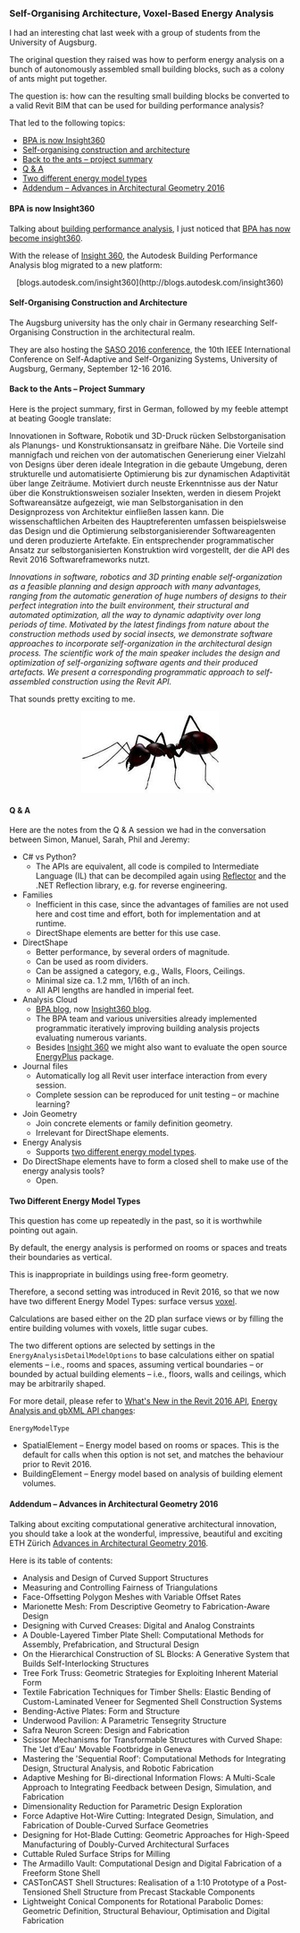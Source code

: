 <head>
<title>The Building Coder</title>
<meta http-equiv="Content-Type" content="text/html; charset=utf-8"/>
<link rel="stylesheet" type="text/css" href="3dwc.css"/>
<script src="https://cdn.rawgit.com/google/code-prettify/master/loader/run_prettify.js?autoload=true" defer="defer"></script>
</head>

<!---

- uni augsburg q&a
  /a/special/uni_augsburg/email01.txt
  /a/special/uni_augsburg/2016-07-05_notes_jeremy_phil_simon_manuel_sarah.pdf
  
Self-Organising Architecture, Voxel-Based Energy Analysis #revitapi #3dwebcoder @AutodeskRevit @AutodeskForge #ForgeDevCon

I had an interesting chat last week with a group of students from the University of Augsburg on how to perform energy analysis on a bunch of autonomously assembled small building blocks, such as a colony of ants might put together. How can the resulting small building blocks be converted to a valid Revit BIM that can be used for building performance analysis? 
&ndash; BPA is now Insight360
&ndash; Self-organising construction and architecture
&ndash; Back to the ants &ndash; project summary
&ndash; Q &amp; A
&ndash; Two different energy model types...

-->

### Self-Organising Architecture, Voxel-Based Energy Analysis

I had an interesting chat last week with a group of students from the University of Augsburg.

The original question they raised was how to perform energy analysis on a bunch of autonomously assembled small building blocks, such as a colony of ants might put together.

The question is: how can the resulting small building blocks be converted to a valid Revit BIM that can be used for building performance analysis?

That led to the following topics:

- [BPA is now Insight360](#2)
- [Self-organising construction and architecture](#3)
- [Back to the ants &ndash; project summary](#4)
- [Q &amp; A](#5)
- [Two different energy model types](#6)
- [Addendum &ndash; Advances in Architectural Geometry 2016](#7)


#### <a name="2"></a>BPA is now Insight360

Talking about [building performance analysis](http://autodesk.typepad.com/bpa),
I just noticed that [BPA has now become insight360](http://autodesk.typepad.com/bpa/2015/11/weve-moved-.html).

With the release of [Insight 360](https://insight360.autodesk.com),
the Autodesk Building Performance Analysis blog migrated to a new platform:

<center>
[blogs.autodesk.com/insight360](http://blogs.autodesk.com/insight360)
<br/>
</center>


#### <a name="3"></a>Self-Organising Construction and Architecture

The Augsburg university has the only chair in Germany researching Self-Organising Construction in the architectural realm.

They are also hosting the [SASO 2016 conference](https://saso2016.informatik.uni-augsburg.de),
the 10th IEEE International Conference on Self-Adaptive and Self-Organizing Systems, University of Augsburg, Germany, September 12-16 2016.


#### <a name="4"></a>Back to the Ants &ndash; Project Summary

Here is the project summary, first in German, followed by my feeble attempt at beating Google translate:

Innovationen in Software, Robotik und 3D-Druck rücken Selbstorganisation als Planungs- und Konstruktionsansatz in greifbare Nähe. Die Vorteile sind mannigfach und reichen von der automatischen Generierung einer Vielzahl von Designs über deren ideale Integration in die gebaute Umgebung, deren strukturelle und automatisierte Optimierung bis zur dynamischen Adaptivität über lange Zeiträume. Motiviert durch neuste Erkenntnisse aus der Natur über die Konstruktionsweisen sozialer Insekten, werden in diesem Projekt Softwareansätze aufgezeigt, wie man Selbstorganisation in den Designprozess von Architektur einfließen lassen kann. Die wissenschaftlichen Arbeiten des Hauptreferenten umfassen beispielsweise das Design und die Optimierung selbstorganisierender Softwareagenten und deren produzierte Artefakte. Ein entsprechender programmatischer Ansatz zur selbstorganisierten Konstruktion wird vorgestellt, der die API des Revit 2016 Softwareframeworks nutzt.

<!-- 
Innovations in software, robotics and 3D printing ruecken self-organization as a planning and design approach in tangible proximity. The advantages are manifold, ranging from the automatic generation liking by their perfect integration in the built environment, whose structural and automated optimization to dynamic adaptivity for long periods. Motivated by the latest findings from nature about the construction methods of social insects, Softwareansaetze be shown how to make self-organization incorporated in the design process of architecture in this project. The scientific work of the keynote speakers include, for example, the design and optimization of self-organizing software agents and their produced artifacts. A corresponding programmatic approach to self-assembled structure is presented, which uses the API of Revit 2016 software frameworks.
-->

*Innovations in software, robotics and 3D printing enable self-organization as a feasible planning and design approach with many advantages, ranging from the automatic generation of huge numbers of designs to their perfect integration into the built environment, their structural and automated optimization, all the way to dynamic adaptivity over long periods of time. Motivated by the latest findings from nature about the construction methods used by social insects, we demonstrate software approaches to incorporate self-organization in the architectural design process. The scientific work of the main speaker includes the design and optimization of self-organizing software agents and their produced artefacts. We present a corresponding programmatic approach to self-assembled construction using the Revit API.*

That sounds pretty exciting to me.

<center>
<img src="img/ant.jpg" alt="Ant" width="246">
</center>


#### <a name="5"></a>Q &amp; A

Here are the notes from the Q &amp; A session we had in the conversation between Simon, Manuel, Sarah, Phil and Jeremy:

- C# vs Python?
    - The APIs are equivalent, all code is compiled to Intermediate Language (IL) that can be decompiled again using  [Reflector](http://www.red-gate.com/products/dotnet-development/reflector) and the .NET Reflection library, e.g. for reverse engineering.
- Families
    - Inefficient in this case, since the advantages of families are not used here and cost time and effort, both for implementation and at runtime.
    - DirectShape elements are better for this use case.
- DirectShape
    - Better performance, by several orders of magnitude.
    - Can be used as room dividers.
    - Can be assigned a category, e.g., Walls, Floors, Ceilings.
    - Minimal size ca. 1.2 mm, 1/16th of an inch.
    - All API lengths are handled in imperial feet.
- Analysis Cloud
    - [BPA blog](http://autodesk.typepad.com/bpa), now [Insight360 blog](http://blogs.autodesk.com/insight360).
    - The BPA team and various universities already implemented programmatic iteratively improving building analysis projects evaluating numerous variants.
    - Besides [Insight 360](https://insight360.autodesk.com) we might also want to evaluate the open source [EnergyPlus](https://energyplus.net) package.
- Journal files
    - Automatically log all Revit user interface interaction from every session.
    - Complete session can be reproduced for unit testing &ndash; or machine learning?
- Join Geometry
    - Join concrete elements or family definition geometry.
    - Irrelevant for DirectShape elements.
- Energy Analysis
    - Supports [two different energy model types](#5).
- Do DirectShape elements have to form a closed shell to make use of the energy analysis tools?
    - Open.


#### <a name="6"></a>Two Different Energy Model Types

This question has come up repeatedly in the past, so it is worthwhile pointing out again.

By default, the energy analysis is performed on rooms or spaces and treats their boundaries as vertical.

This is inappropriate in buildings using free-form geometry.

Therefore, a second setting was introduced in Revit 2016, so that we now have two different Energy Model Types: surface versus [voxel](https://en.wikipedia.org/wiki/Voxel).

Calculations are based either on the 2D plan surface views or by filling the entire building volumes with voxels, little sugar cubes.

The two different options are selected by settings in the `EnergyAnalysisDetailModelOptions` to base calculations either on spatial elements &ndash; i.e., rooms and spaces, assuming vertical boundaries &ndash; or bounded by actual building elements &ndash; i.e., floors, walls and ceilings, which may be arbitrarily shaped.

For more detail, please refer
to [What's New in the Revit 2016 API](http://thebuildingcoder.typepad.com/blog/2015/04/whats-new-in-the-revit-2016-api.html),
[Energy Analysis and gbXML API changes](http://thebuildingcoder.typepad.com/blog/2015/04/whats-new-in-the-revit-2016-api.html#4.06):

`EnergyModelType`

- SpatialElement &ndash; Energy model based on rooms or spaces. This is the default for calls when this option is not set, and matches the behaviour prior to Revit 2016.
- BuildingElement &ndash; Energy model based on analysis of building element volumes.


#### <a name="7"></a>Addendum &ndash; Advances in Architectural Geometry 2016

Talking about exciting computational generative architectural innovation, you should take a look at the wonderful, impressive, beautiful and exciting ETH Zürich [Advances in Architectural Geometry 2016](http://vdf.ch/advances-in-architectural-geometry-2016-e-book.html). 

Here is its table of contents:

- Analysis and Design of Curved Support Structures
- Measuring and Controlling Fairness of Triangulations
- Face-Offsetting Polygon Meshes with Variable Offset Rates
- Marionette Mesh: From Descriptive Geometry to Fabrication-Aware Design
- Designing with Curved Creases: Digital and Analog Constraints
- A Double-Layered Timber Plate Shell: Computational Methods for Assembly, Prefabrication, and Structural Design
- On the Hierarchical Construction of SL Blocks: A Generative System that Builds Self-Interlocking Structures
- Tree Fork Truss: Geometric Strategies for Exploiting Inherent Material Form
- Textile Fabrication Techniques for Timber Shells: Elastic Bending of Custom-Laminated Veneer for Segmented Shell Construction Systems
- Bending-Active Plates: Form and Structure
- Underwood Pavilion: A Parametric Tensegrity Structure
- Safra Neuron Screen: Design and Fabrication
- Scissor Mechanisms for Transformable Structures with Curved Shape: The 'Jet d’Eau' Movable Footbridge in Geneva
- Mastering the 'Sequential Roof': Computational Methods for Integrating Design, Structural Analysis, and Robotic Fabrication
- Adaptive Meshing for Bi-directional Information Flows: A Multi-Scale Approach to Integrating Feedback between Design, Simulation, and Fabrication
- Dimensionality Reduction for Parametric Design Exploration
- Force Adaptive Hot-Wire Cutting: Integrated Design, Simulation, and Fabrication of Double-Curved Surface Geometries
- Designing for Hot-Blade Cutting: Geometric Approaches for High-Speed Manufacturing of Doubly-Curved Architectural Surfaces
- Cuttable Ruled Surface Strips for Milling
- The Armadillo Vault: Computational Design and Digital Fabrication of a Freeform Stone Shell
- CASTonCAST Shell Structures: Realisation of a 1:10 Prototype of a Post-Tensioned Shell Structure from Precast Stackable Components
- Lightweight Conical Components for Rotational Parabolic Domes: Geometric Definition, Structural Behaviour, Optimisation and Digital Fabrication
